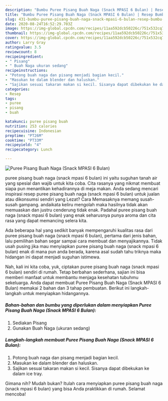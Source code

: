 ```yaml
---
description: "Bumbu Puree Pisang Buah Naga (Snack MPASI 6 Bulan) | Resep Bumbu Puree Pisang Buah Naga (Snack MPASI 6 Bulan) Yang Lezat"
title: "Bumbu Puree Pisang Buah Naga (Snack MPASI 6 Bulan) | Resep Bumbu Puree Pisang Buah Naga (Snack MPASI 6 Bulan) Yang Lezat"
slug: 431-bumbu-puree-pisang-buah-naga-snack-mpasi-6-bulan-resep-bumbu-puree-pisang-buah-naga-snack-mpasi-6-bulan-yang-lezat
date: 2020-08-24T16:52:29.703Z
image: https://img-global.cpcdn.com/recipes/11aa592dcb50226c/751x532cq70/puree-pisang-buah-naga-snack-mpasi-6-bulan-foto-resep-utama.jpg
thumbnail: https://img-global.cpcdn.com/recipes/11aa592dcb50226c/751x532cq70/puree-pisang-buah-naga-snack-mpasi-6-bulan-foto-resep-utama.jpg
cover: https://img-global.cpcdn.com/recipes/11aa592dcb50226c/751x532cq70/puree-pisang-buah-naga-snack-mpasi-6-bulan-foto-resep-utama.jpg
author: Larry Gray
ratingvalue: 3.5
reviewcount: 8
recipeingredient:
- " Pisang"
- " Buah Naga ukuran sedang"
recipeinstructions:
- "Potong buah naga dan pisang menjadi bagian kecil."
- "Masukan ke dalam blender dan haluskan."
- "Sajikan sesuai takaran makan si kecil. Sisanya dapat dibekukan ke dalam ice tray."
categories:
- Resep
tags:
- puree
- pisang
- buah

katakunci: puree pisang buah 
nutrition: 253 calories
recipecuisine: Indonesian
preptime: "PT26M"
cooktime: "PT33M"
recipeyield: "4"
recipecategory: Lunch

---
```



![Puree Pisang Buah Naga (Snack MPASI 6 Bulan)](https://img-global.cpcdn.com/recipes/11aa592dcb50226c/751x532cq70/puree-pisang-buah-naga-snack-mpasi-6-bulan-foto-resep-utama.jpg)


puree pisang buah naga (snack mpasi 6 bulan) ini yaitu suguhan tanah air yang spesial dan wajib untuk kita coba. Cita rasanya yang nikmat membuat siapa pun menantikan kehadirannya di meja makan.
Anda sedang mencari inspirasi resep puree pisang buah naga (snack mpasi 6 bulan) untuk jualan atau dikonsumsi sendiri yang Lezat? Cara Memasaknya memang susah-susah gampang. andaikata keliru mengolah maka hasilnya tidak akan memuaskan dan justru cenderung tidak enak. Padahal puree pisang buah naga (snack mpasi 6 bulan) yang enak seharusnya punya aroma dan cita rasa yang dapat memancing selera kita.



Ada beberapa hal yang sedikit banyak mempengaruhi kualitas rasa dari puree pisang buah naga (snack mpasi 6 bulan), pertama dari jenis bahan, lalu pemilihan bahan segar sampai cara membuat dan menyajikannya. Tidak usah pusing jika mau menyiapkan puree pisang buah naga (snack mpasi 6 bulan) enak di mana pun anda berada, karena asal sudah tahu triknya maka hidangan ini dapat menjadi suguhan istimewa.


Nah, kali ini kita coba, yuk, ciptakan puree pisang buah naga (snack mpasi 6 bulan) sendiri di rumah. Tetap berbahan sederhana, sajian ini bisa memberi manfaat untuk membantu menjaga kesehatan tubuhmu sekeluarga. Anda dapat membuat Puree Pisang Buah Naga (Snack MPASI 6 Bulan) memakai 2 bahan dan 3 tahap pembuatan. Berikut ini langkah-langkah untuk menyiapkan hidangannya.

<!--inarticleads1-->

##### Bahan-bahan dan bumbu yang diperlukan dalam menyiapkan Puree Pisang Buah Naga (Snack MPASI 6 Bulan):

1. Sediakan  Pisang
1. Gunakan  Buah Naga (ukuran sedang)




<!--inarticleads2-->

##### Langkah-langkah membuat Puree Pisang Buah Naga (Snack MPASI 6 Bulan):

1. Potong buah naga dan pisang menjadi bagian kecil.
1. Masukan ke dalam blender dan haluskan.
1. Sajikan sesuai takaran makan si kecil. Sisanya dapat dibekukan ke dalam ice tray.




Gimana nih? Mudah bukan? Itulah cara menyiapkan puree pisang buah naga (snack mpasi 6 bulan) yang bisa Anda praktikkan di rumah. Selamat mencoba!
